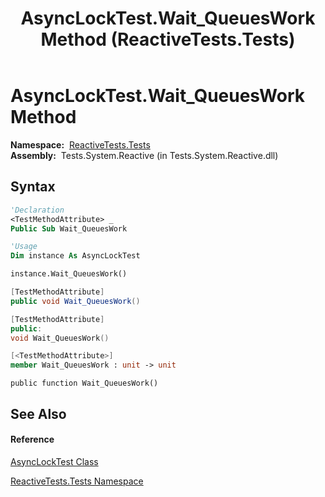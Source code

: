 ﻿---
title: AsyncLockTest.Wait_QueuesWork Method  (ReactiveTests.Tests)
TOCTitle: Wait_QueuesWork Method
ms:assetid: M:ReactiveTests.Tests.AsyncLockTest.Wait_QueuesWork
ms:mtpsurl: https://msdn.microsoft.com/en-us/library/reactivetests.tests.asynclocktest.wait_queueswork(v=VS.103)
ms:contentKeyID: 36619545
ms.date: 06/28/2011
mtps_version: v=VS.103
f1_keywords:
- ReactiveTests.Tests.AsyncLockTest.Wait_QueuesWork
dev_langs:
- CSharp
- JScript
- VB
- FSharp
- c++
---

# AsyncLockTest.Wait\_QueuesWork Method

**Namespace:**  [ReactiveTests.Tests](hh289046\(v=vs.103\).md)  
**Assembly:**  Tests.System.Reactive (in Tests.System.Reactive.dll)

## Syntax

``` vb
'Declaration
<TestMethodAttribute> _
Public Sub Wait_QueuesWork
```

``` vb
'Usage
Dim instance As AsyncLockTest

instance.Wait_QueuesWork()
```

``` csharp
[TestMethodAttribute]
public void Wait_QueuesWork()
```

``` c++
[TestMethodAttribute]
public:
void Wait_QueuesWork()
```

``` fsharp
[<TestMethodAttribute>]
member Wait_QueuesWork : unit -> unit 
```

``` jscript
public function Wait_QueuesWork()
```

## See Also

#### Reference

[AsyncLockTest Class](hh288617\(v=vs.103\).md)

[ReactiveTests.Tests Namespace](hh289046\(v=vs.103\).md)

